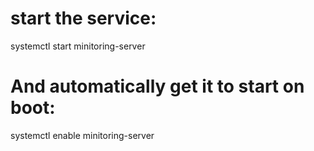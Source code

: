 


# start the service:
systemctl start minitoring-server

# And automatically get it to start on boot:
systemctl enable minitoring-server